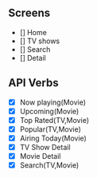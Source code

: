 ## Screens

- [] Home
- [] TV shows
- [] Search
- [] Detail

## API Verbs

- [x] Now playing(Movie)
- [x] Upcoming(Movie)
- [x] Top Rated(TV,Movie)
- [x] Popular(TV,Movie)
- [x] Airing Today(Movie)
- [x] TV Show Detail
- [x] Movie Detail
- [x] Search(TV,Movie)

